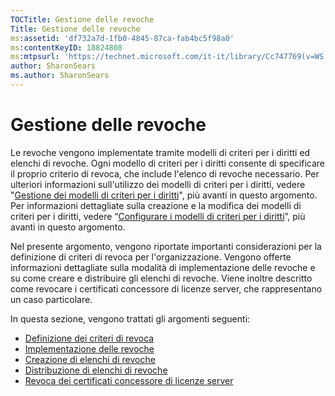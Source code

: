 ```yaml
---
TOCTitle: Gestione delle revoche
Title: Gestione delle revoche
ms:assetid: 'df732a7d-1fb0-4845-87ca-fab4bc5f98a0'
ms:contentKeyID: 18824808
ms:mtpsurl: 'https://technet.microsoft.com/it-it/library/Cc747769(v=WS.10)'
author: SharonSears
ms.author: SharonSears
---
```


Gestione delle revoche
======================

Le revoche vengono implementate tramite modelli di criteri per i diritti ed elenchi di revoche. Ogni modello di criteri per i diritti consente di specificare il proprio criterio di revoca, che include l'elenco di revoche necessario. Per ulteriori informazioni sull'utilizzo dei modelli di criteri per i diritti, vedere "[Gestione dei modelli di criteri per i diritti](https://technet.microsoft.com/718286dc-3399-4556-96c9-ec3a33d31877)", più avanti in questo argomento. Per informazioni dettagliate sulla creazione e la modifica dei modelli di criteri per i diritti, vedere “[Configurare i modelli di criteri per i diritti](https://technet.microsoft.com/31887a83-60c3-41b3-b636-69ff2dda3c88)”, più avanti in questo argomento.

Nel presente argomento, vengono riportate importanti considerazioni per la definizione di criteri di revoca per l'organizzazione. Vengono offerte informazioni dettagliate sulla modalità di implementazione delle revoche e su come creare e distribuire gli elenchi di revoche. Viene inoltre descritto come revocare i certificati concessore di licenze server, che rappresentano un caso particolare.

In questa sezione, vengono trattati gli argomenti seguenti:

-   [Definizione dei criteri di revoca](https://technet.microsoft.com/e2fffe9f-def7-439b-a8aa-43f8a065813d)
-   [Implementazione delle revoche](https://technet.microsoft.com/4735f060-7197-4ae2-830a-f91bcc4de30a)
-   [Creazione di elenchi di revoche](https://technet.microsoft.com/1ef75199-3344-4225-84de-a863a777696a)
-   [Distribuzione di elenchi di revoche](https://technet.microsoft.com/e331338b-66d4-45e4-8d3f-acccf2302ac4)
-   [Revoca dei certificati concessore di licenze server](https://technet.microsoft.com/8020861d-d196-4431-8282-044675ef5616)
